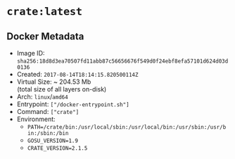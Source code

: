 # `crate:latest`

## Docker Metadata

- Image ID: `sha256:18d8d3ea70507fd11abb87c56656676f549d0f24ebf8efa57101d624d03d0136`
- Created: `2017-08-14T18:14:15.820500114Z`
- Virtual Size: ~ 204.53 Mb  
  (total size of all layers on-disk)
- Arch: `linux`/`amd64`
- Entrypoint: `["/docker-entrypoint.sh"]`
- Command: `["crate"]`
- Environment:
  - `PATH=/crate/bin:/usr/local/sbin:/usr/local/bin:/usr/sbin:/usr/bin:/sbin:/bin`
  - `GOSU_VERSION=1.9`
  - `CRATE_VERSION=2.1.5`
